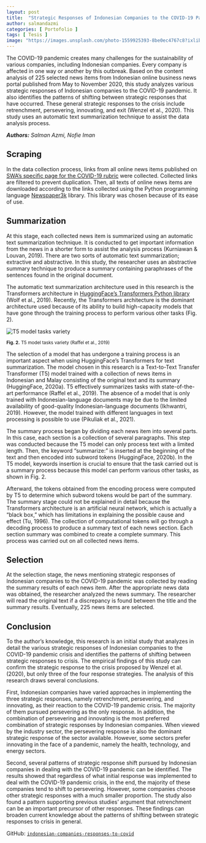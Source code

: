 ```yaml
---
layout: post
title:  "Strategic Responses of Indonesian Companies to the COVID-19 Pandemic"
author: salmandazmi
categories: [ Portofolio ]
tags: [ Tesis ]
image: "https://images.unsplash.com/photo-1559925393-8be0ec4767c8?ixlib=rb-1.2.1&ixid=eyJhcHBfaWQiOjEyMDd9&auto=format&fit=crop&w=1351&q=80"
---
```


The COVID-19 pandemic creates many challenges for the sustainability of various companies, including Indonesian companies. Every company is affected in one way or another by this outbreak. Based on the content analysis of 225 selected news items from Indonesian online business news portal published from May to November 2020, this study analyzes various strategic responses of Indonesian companies to the COVID-19 pandemic. It also identifies the patterns of shifting between strategic responses that have occurred. These general strategic responses to the crisis include retrenchment, persevering, innovating, and exit (Wenzel et al., 2020). This study uses an automatic text summarization technique to assist the data analysis process.

_**Authors:** Salman Azmi, Nofie Iman_

<!-- # Introduction
# Research Question
# Data -->
## Scraping

In the data collection process, links from all online news items published on [SWA’s specific page for the COVID-19 rubric](https://swa.co.id/covid19) were collected. Collected links are filtered to prevent duplication. Then, all texts of online news items are downloaded according to the links collected using the Python programming language [Newspaper3k](https://github.com/codelucas/newspaper) library. This library was chosen because of its ease of use.

## Summarization

At this stage, each collected news item is summarized using an automatic text summarization technique. It is conducted to get important information from the news in a shorter form to assist the analysis process (Kurniawan & Louvan, 2019). There are two sorts of automatic text summarization; extractive and abstractive. In this study, the researcher uses an abstractive summary technique to produce a summary containing paraphrases of the sentences found in the original document.

The automatic text summarization architecture used in this research is the Transformers architecture in [HuggingFace’s Transformers Python library](https://github.com/huggingface/transformers) (Wolf et al., 2019). Recently, the Transformers architecture is the dominant architecture used because of its ability to build high-capacity models that have gone through the training process to perform various other tasks (Fig. 2).

![T5 model tasks variety](https://miro.medium.com/max/640/0*xfXDPjASztwmJlOa.gif "T5 model tasks variety")

<sub>**Fig. 2.** T5 model tasks variety (Raffel et al., 2019)</sub>



The selection of a model that has undergone a training process is an important aspect when using HuggingFace’s Transformers for text summarization. The model chosen in this research is a Text-to-Text Transfer Transformer (T5) model trained with a collection of news items in Indonesian and Malay consisting of the original text and its summary (HuggingFace, 2020a). T5 effectively summarizes tasks with state-of-the-art performance (Raffel et al., 2019). The absence of a model that is only trained with Indonesian-language documents may be due to the limited availability of good-quality Indonesian-language documents (Ikhwantri, 2019). However, the model trained with different languages in text processing is possible to use (Pikuliak et al., 2021).

The summary process began by dividing each news item into several parts. In this case, each section is a collection of several paragraphs. This step was conducted because the T5 model can only process text with a limited length. Then, the keyword “summarize:” is inserted at the beginning of the text and then encoded into subword tokens (HuggingFace, 2020b). In the T5 model, keywords insertion is crucial to ensure that the task carried out is a summary process because this model can perform various other tasks, as shown in Fig. 2.

Afterward, the tokens obtained from the encoding process were computed by T5 to determine which subword tokens would be part of the summary. The summary stage could not be explained in detail because the Transformers architecture is an artificial neural network, which is actually a “black box,” which has limitations in explaining the possible cause and effect (Tu, 1996). The collection of computational tokens will go through a decoding process to produce a summary text of each news section. Each section summary was combined to create a complete summary. This process was carried out on all collected news items.


## Selection
At the selection stage, the news mentioning strategic responses of Indonesian companies to the COVID-19 pandemic was collected by reading the summary results of each news item. After the appropriate news data was obtained, the researcher analyzed the news summary. The researcher will read the original text if a discrepancy is found between the title and the summary results. Eventually, 225 news items are selected.

## Conclusion
To the author’s knowledge, this research is an initial study that analyzes in detail the various strategic responses of Indonesian companies to the COVID-19 pandemic crisis and identifies the patterns of shifting between strategic responses to crisis. The empirical findings of this study can confirm the strategic response to the crisis proposed by Wenzel et al. (2020), but only three of the four response strategies. The analysis of this research draws several conclusions.

First, Indonesian companies have varied approaches in implementing the three strategic responses, namely retrenchment, persevering, and innovating, as their reaction to the COVID-19 pandemic crisis. The majority of them pursued persevering as the only response. In addition, the combination of persevering and innovating is the most preferred combination of strategic responses by Indonesian companies. When viewed by the industry sector, the persevering response is also the dominant strategic response of the sector available. However, some sectors prefer innovating in the face of a pandemic, namely the health, technology, and energy sectors.

Second, several patterns of strategic response shift pursued by Indonesian companies in dealing with the COVID-19 pandemic can be identified. The results showed that regardless of what initial response was implemented to deal with the COVID-19 pandemic crisis, in the end, the majority of these companies tend to shift to persevering. However, some companies choose other strategic responses with a much smaller proportion. The study also found a pattern supporting previous studies’ argument that retrenchment can be an important precursor of other responses. These findings can broaden current knowledge about the patterns of shifting between strategic responses to crisis in general.

GitHub: [`indonesian-companies-responses-to-covid`](https://github.com/salmandazmi/indonesian-companies-responses-to-covid)
